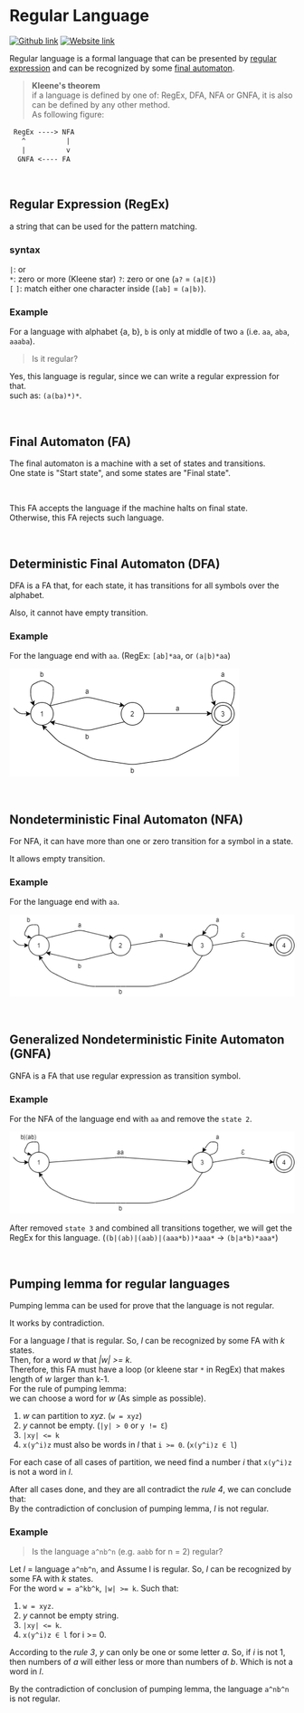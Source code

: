 # Regular Language
[![Github link](https://img.shields.io/badge/FaDrYL--blue?style=social&logo=Github&logoWidth=15)](https://github.com/FaDrYL)
[![Website link](https://img.shields.io/badge/FaDr-YL-blue?style=flat&color=009f9f)](https://www.fadryl.com/)

Regular language is a formal language that can be presented by [regular expression](#Regular-Expression-(RegEx)) and 
can be recognized by some [final automaton](#Final-Automaton-(FA)).

> **Kleene's theorem**  
> if a language is defined by one of:  RegEx, DFA, NFA or GNFA,
> it is also can be defined by any other method.  
> As following figure:
```
 RegEx ----> NFA
   ^          |
   |          v
  GNFA <---- FA
```

<br/>

## Regular Expression (RegEx)
a string that can be used for the pattern matching.

### syntax 
`|`: or  
`*`: zero or more (Kleene star)
`?`: zero or one (`a?` = `(a|Ɛ)`)  
`[` `]`: match either one character inside (`[ab]` = `(a|b)`).

### Example
For a language with alphabet {a, b}, `b` is only at middle of two `a` (i.e. `aa`, `aba`, `aaaba`).
> Is it regular?

Yes, this language is regular, since we can write a regular expression for that.  
such as: `(a(ba)*)*`.

<br/>

## Final Automaton (FA)
The final automaton is a machine with a set of states and transitions.  
One state is "Start state", and some states are "Final state".

<br/>

This FA accepts the language if the machine halts on final state.  
Otherwise, this FA rejects such language.

<br/>

## Deterministic Final Automaton (DFA)
DFA is a FA that, for each state, it has transitions for all symbols over the alphabet.

Also, it cannot have empty transition.

### Example
For the language end with `aa`. (RegEx: `[ab]*aa`, or `(a|b)*aa`)

![Graph of DFA](./img/DFA_aa.png)

<br/>

## Nondeterministic Final Automaton (NFA)
For NFA, it can have more than one or zero transition for a symbol in a state.

It allows empty transition.

### Example
For the language end with `aa`.

![Graph of NFA](./img/NFA_aa.png)

<br/>

## Generalized Nondeterministic Finite Automaton (GNFA)
GNFA is a FA that use regular expression as transition symbol.

### Example
For the NFA of the language end with `aa` and remove the `state 2`.

![Graph of GNFA](./img/GNFA_aa.png)

After removed `state 3` and combined all transitions together, we will get the RegEx for this language. 
(`(b|(ab)|(aab)|(aaa*b))*aaa*` -> `(b|a*b)*aaa*`)

<br/>

## Pumping lemma for regular languages
Pumping lemma can be used for prove that the language is not regular.

It works by contradiction.

For a language *l* that is regular. So, *l* can be recognized by some FA with *k* states.  
Then, for a word *w* that *|w| >= k*.  
Therefore, this FA must have a loop (or kleene star `*` in RegEx) that makes length of *w* larger than k-1.  
For the rule of pumping lemma:  
we can choose a word for *w* (As simple as possible).
1. *w* can partition to *xyz*. (`w = xyz`)
2. *y* cannot be empty. (`|y| > 0` or `y != Ɛ`)
3. `|xy| <= k` 
4. `x(y^i)z` must also be words in *l* that `i >= 0`. (`x(y^i)z ∈ l`)  

For each case of all cases of partition, 
we need find a number *i* that `x(y^i)z` is not a word in *l*.

After all cases done, and they are all contradict the *rule 4*, we can conclude that:  
By the contradiction of conclusion of pumping lemma, *l* is not regular.

### Example
> Is the language `a^nb^n` (e.g. `aabb` for n = 2) regular?

Let *l* = language `a^nb^n`, and Assume l is regular.
So, *l* can be recognized by some FA with *k* states.  
For the word `w = a^kb^k`, `|w| >= k`. 
Such that:  
1. `w = xyz`.
2. *y* cannot be empty string.  
3. `|xy| <= k`.  
4. `x(y^i)z ∈ l` for i >= 0.  
 
According to the *rule 3*, *y* can only be one or some letter *a*.
So, if *i* is not 1, then numbers of *a* will either less or more than numbers of *b*.
Which is not a word in *l*.

By the contradiction of conclusion of pumping lemma, the language `a^nb^n` is not regular.
 